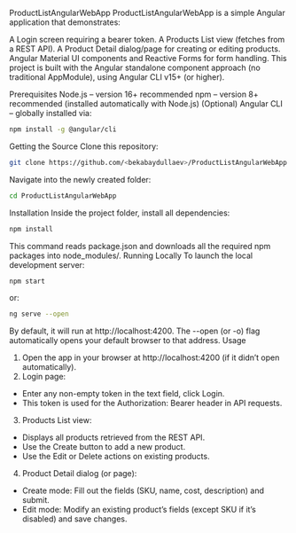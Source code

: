ProductListAngularWebApp
ProductListAngularWebApp is a simple Angular application that demonstrates:

A Login screen requiring a bearer token.
A Products List view (fetches from a REST API).
A Product Detail dialog/page for creating or editing products.
Angular Material UI components and Reactive Forms for form handling.
This project is built with the Angular standalone component approach (no traditional AppModule), using Angular CLI v15+ (or higher).

Prerequisites
Node.js – version 16+ recommended
npm – version 8+ recommended (installed automatically with Node.js)
(Optional) Angular CLI – globally installed via:
```bash
npm install -g @angular/cli
```
Getting the Source
Clone this repository:
```bash
git clone https://github.com/<bekabaydullaev>/ProductListAngularWebApp.git
```
Navigate into the newly created folder:
```bash
cd ProductListAngularWebApp
```
Installation
Inside the project folder, install all dependencies:

```bash
npm install
```
This command reads package.json and downloads all the required npm packages into node_modules/.
Running Locally
To launch the local development server:

```bash
npm start
```
or:

```bash
ng serve --open
```
By default, it will run at http://localhost:4200.
The --open (or -o) flag automatically opens your default browser to that address.
Usage
1. Open the app in your browser at http://localhost:4200 (if it didn’t open automatically).
2. Login page:
- Enter any non-empty token in the text field, click Login.
- This token is used for the Authorization: Bearer <token> header in API requests.
3. Products List view:
- Displays all products retrieved from the REST API.
- Use the Create button to add a new product.
- Use the Edit or Delete actions on existing products.
4. Product Detail dialog (or page):
- Create mode: Fill out the fields (SKU, name, cost, description) and submit.
- Edit mode: Modify an existing product’s fields (except SKU if it’s disabled) and save changes.

